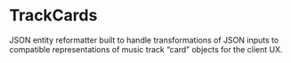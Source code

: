 # TrackCards

JSON entity reformatter built to handle transformations of JSON inputs to compatible representations of music track “card” objects for the client UX.
